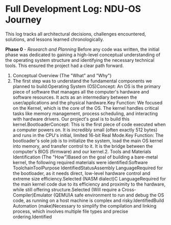 #  Full Development Log: NDU-OS Journey

This log tracks all architectural decisions, challenges encountered, solutions, and lessons learned chronologically.

**Phase 0** - _Research and Planning_
Before any code was written, the initial phase was dedicated to gaining a high-level conceptual understanding of the operating system structure and identifying the necessary technical tools. This ensured the project had a clear path forward.

1. Conceptual Overview (The "What" and "Why")
2. The first step was to understand the fundamental components we planned to build:Operating System (OS)Concept: An OS is the primary piece of software that manages all the computer's hardware and software resources. It acts as an intermediary between the user/applications and the physical hardware.Key Function: We focused on the Kernel, which is the core of the OS. The kernel handles critical tasks like memory management, process scheduling, and interacting with hardware drivers. Our project's goal is to build this kernel.BootloaderConcept: This is the first piece of code executed when a computer powers on. It is incredibly small (often exactly 512 bytes) and runs in the CPU's initial, limited 16-bit Real Mode.Key Function: The bootloader's sole job is to initialize the system, load the main OS kernel into memory, and transfer control to it. It is the bridge between the computer's BIOS (firmware) and our kernel.2. Tools and Materials Identification (The "How")Based on the goal of building a bare-metal kernel, the following required materials were identified:Software ToolchainToolPurpose IdentifiedStatusAssembly LanguageRequired for the bootloader, as it needs direct, low-level hardware control and extreme size efficiency.Selected (NASM dialect)C LanguageRequired for the main kernel code due to its efficiency and proximity to the hardware, while still offering structure.Selected (Will require a Cross-Compiler)Emulator (QEMU)A safe environment to run and debug the OS code, as running on a host machine is complex and risky.IdentifiedBuild Automation (make)Necessary to simplify the compilation and linking process, which involves multiple file types and precise ordering.Identified
